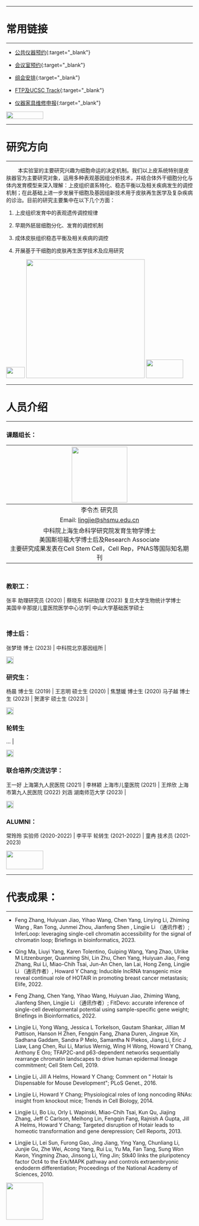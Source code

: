 <img src="https://fzhang.bioinfo-lab.com/img/white.png" height="10" width='10'>

-------------------------------
# 常用链接
-------------------------------

* [公共仪器预约](https://www.jianguoyun.com/p/DevqjeQQzt7hCBivjqEFIAA){:target="_blank"}

* [会议室预约](https://www.jianguoyun.com/p/DUGFkTcQzt7hCBiyj6EFIAA){:target="_blank"}

* [组会安排](https://www.jianguoyun.com/p/DaDdfgQQzt7hCBif_ZcFIAA){:target="_blank"}

* [FTP及UCSC Track](https://www.jianguoyun.com/p/DR0Zr1MQzt7hCBiJ4KEFIAA){:target="_blank"}

* [仪器家具维修申报](https://www.shsmu.edu.cn/zicc/info/1040/4743.htm){:target="_blank"}

<img src="https://fzhang.bioinfo-lab.com/img/white.png" height="20" width='100'>


-------------------------------
# 研究方向
-------------------------------

&nbsp;&nbsp;&nbsp;&nbsp;&nbsp;&nbsp;&nbsp;&nbsp;本实验室的主要研究兴趣为细胞命运的决定机制。我们以上皮系统特别是皮肤器官为主要研究对象，运用多种表观基因组分析技术，并结合体外干细胞分化与体内发育模型来深入理解：上皮组织谱系特化、稳态平衡以及相关疾病发生的调控机制；在此基础上进一步发展干细胞及基因组新技术用于皮肤再生医学及复杂疾病的诊治。目前的研究主要集中在以下几个方面：

1. 上皮组织发育中的表观遗传调控规律

2. 早期外胚层细胞分化、发育的调控机制
 
3. 成体皮肤组织稳态平衡及相关疾病的调控

4. 开展基于干细胞的皮肤再生医学技术及应用研究

<img src="https://fzhang.bioinfo-lab.com/img/white.png" height="30" width='50'>

<img src="https://lilab-sjtu.github.io/source/epi.jpg" width='320'/>

<img src="https://fzhang.bioinfo-lab.com/img/white.png" height="50" width='100'>

-------------------------------
# 人员介绍
-------------------------------


### 课题组长：

<img src="https://www.li-lab.cn/source/image/%E6%9D%8E%E4%BB%A4%E6%9D%B0.jpg" height='150'/> |
:-------------------------:|
李令杰 研究员 |
Email: lingjie@shsmu.edu.cn |
中科院上海生命科学研究院发育生物学博士<br>美国斯坦福大学博士后及Research Associate<br>主要研究成果发表在Cell Stem Cell，Cell Rep，PNAS等国际知名期刊 |



<img src="https://fzhang.bioinfo-lab.com/img/white.png" height="10" width='10'>



### 教职工：


张丰 助理研究员 (2020) | 蔡晓东 科研助理 (2023)
复旦大学生物统计学博士<br>美国辛辛那提儿童医院医学中心访学| 中山大学基础医学硕士


<img src="https://fzhang.bioinfo-lab.com/img/white.png" height="10" width='10'>

### 博士后：

张梦琦 博士 (2023) |
中科院北京基因组所 |


<img src="https://fzhang.bioinfo-lab.com/img/white.png" height="20" width='20'>

### 研究生：

杨晨 博士生 (2019) | 王志明 硕士生 (2020) | 焦慧媛 博士生 (2020)
马子越 博士生 (2023) | 贺潇宇 硕士生 (2023) |

<img src="https://fzhang.bioinfo-lab.com/img/white.png" height="20" width='20'>

### 轮转生

... |

<img src="https://fzhang.bioinfo-lab.com/img/white.png" height="20" width='20'>

### 联合培养/交流访学：

王一好 上海第九人民医院 (2021) | 李林颖 上海市儿童医院 (2021) | 王烨欣 上海市第九人民医院 (2022)
刘涵 湖南师范大学 (2023) | 


<img src="https://fzhang.bioinfo-lab.com/img/white.png" height="20" width='20'>


### ALUMNI：

常玲玲 实验师 (2020-2022) | 李平平 轮转生 (2021-2022) | 童冉 技术员 (2021-2023)

<img src="https://fzhang.bioinfo-lab.com/img/white.png" height="50" width='100'>



-------------------------------
# 代表成果：
-------------------------------

* Feng Zhang, Huiyuan Jiao, Yihao Wang, Chen Yang, Linying Li, Zhiming Wang , Ran Tong, Junmei Zhou, Jianfeng Shen , Lingjie Li （通讯作者）; InferLoop: leveraging single-cell chromatin accessibility for the signal of chromatin loop; 	Briefings in bioinformatics, 	2023.

* Qing Ma, Liuyi Yang, Karen Tolentino, Guiping Wang, Yang Zhao, Ulrike M Litzenburger, Quanming Shi, Lin Zhu, Chen Yang, Huiyuan Jiao, Feng Zhang, Rui Li, Miao-Chih Tsai, Jun-An Chen, Ian Lai, Hong Zeng, Lingjie Li （通讯作者）, Howard Y Chang; Inducible lncRNA transgenic mice reveal continual role of HOTAIR in promoting breast cancer metastasis;  Elife,  2022.

* Feng Zhang, Chen Yang, Yihao Wang, Huiyuan Jiao, Zhiming Wang, Jianfeng Shen, Lingjie Li （通讯作者）; 	FitDevo: accurate inference of single-cell developmental potential using sample-specific gene weight; 	Briefings in Bioinformatics, 	2022.

* Lingjie Li, Yong Wang, Jessica L Torkelson, Gautam Shankar, Jillian M Pattison, Hanson H Zhen, Fengqin Fang, Zhana Duren, Jingxue Xin, Sadhana Gaddam, Sandra P Melo, Samantha N Piekos, Jiang Li, Eric J Liaw, Lang Chen, Rui Li, Marius Wernig, Wing H Wong, Howard Y Chang, Anthony E Oro; 	TFAP2C-and p63-dependent networks sequentially rearrange chromatin landscapes to drive human epidermal lineage commitment; 	Cell Stem Cell,  	2019.

* Lingjie Li, Jill A Helms, Howard Y Chang; 	Comment on " Hotair Is Dispensable for Mouse Development"; 	PLoS Genet., 	2016.

* Lingjie Li, Howard Y Chang; 	Physiological roles of long noncoding RNAs: insight from knockout mice; 	Trends in Cell Biology, 	2014.

* Lingjie Li, Bo Liu, Orly L Wapinski, Miao-Chih Tsai, Kun Qu, Jiajing Zhang, Jeff C Carlson, Meihong Lin, Fengqin Fang, Rajnish A Gupta, Jill A Helms, Howard Y Chang; 	Targeted disruption of Hotair leads to homeotic transformation and gene derepression; 	Cell Reports, 	2013.

* Lingjie Li, Lei Sun, Furong Gao, Jing Jiang, Ying Yang, Chunliang Li, Junjie Gu, Zhe Wei, Acong Yang, Rui Lu, Yu Ma, Fan Tang, Sung Won Kwon, Yingming Zhao, Jinsong Li, Ying Jin; 	Stk40 links the pluripotency factor Oct4 to the Erk/MAPK pathway and controls extraembryonic endoderm differentiation; 	Proceedings of the National Academy of Sciences, 	2010.


<img src="https://fzhang.bioinfo-lab.com/img/white.png" height="100" width='100'>




